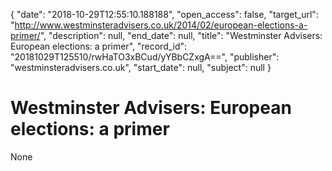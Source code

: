 {
  "date": "2018-10-29T12:55:10.188188", 
  "open_access": false, 
  "target_url": "http://www.westminsteradvisers.co.uk/2014/02/european-elections-a-primer/", 
  "description": null, 
  "end_date": null, 
  "title": "Westminster Advisers: European elections: a primer", 
  "record_id": "20181029T125510/rwHaTO3xBCud/yYBbCZxgA==", 
  "publisher": "westminsteradvisers.co.uk", 
  "start_date": null, 
  "subject": null
}

# Westminster Advisers: European elections: a primer

None
